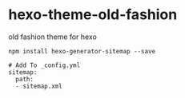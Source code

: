 # hexo-theme-old-fashion

old fashion theme for hexo

```shell
npm install hexo-generator-sitemap --save

# Add To _config.yml
sitemap:
  path:
  - sitemap.xml
```
